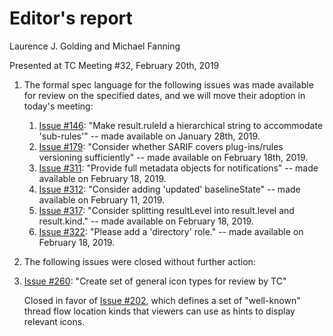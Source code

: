 # Editor's report

Laurence J. Golding and Michael Fanning

Presented at TC Meeting #32, February 20th, 2019

1. The formal spec language for the following issues was made available for review on the specified dates, and we will move their adoption in today's meeting:

    1. [Issue #146](https://github.com/oasis-tcs/sarif-spec/issues/146): "Make result.ruleId a hierarchical string to accommodate 'sub-rules'" -- made available on January 28th, 2019.
    1. [Issue #179](https://github.com/oasis-tcs/sarif-spec/issues/179): "Consider whether SARIF covers plug-ins/rules versioning sufficiently" -- made available on February 18th, 2019.
    1. [Issue #311](https://github.com/oasis-tcs/sarif-spec/issues/311): "Provide full metadata objects for notifications" -- made available on February 18, 2019.
    1. [Issue #312](https://github.com/oasis-tcs/sarif-spec/issues/312): "Consider adding 'updated' baselineState" -- made available on February 11, 2019.
    1. [Issue #317](https://github.com/oasis-tcs/sarif-spec/issues/317): "Consider splitting resultLevel into result.level and result.kind." -- made available on February 18, 2019.
    1. [Issue #322](https://github.com/oasis-tcs/sarif-spec/issues/322): "Please add a 'directory' role." -- made available on February 18, 2019.

1. The following issues were closed without further action:

1. [Issue #260](https://github.com/oasis-tcs/sarif-spec/issues/260): "Create set of general icon types for review by TC"

    Closed in favor of [Issue #202](https://github.com/oasis-tcs/sarif-spec/issues/202),
    which defines a set of "well-known" thread flow location kinds that viewers can
    use as hints to display relevant icons.